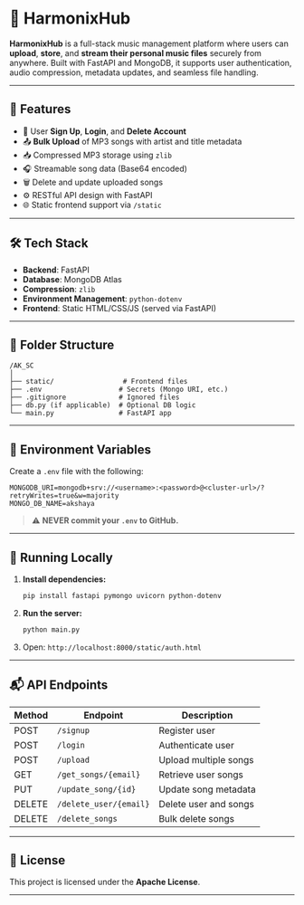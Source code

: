 # 🎵 HarmonixHub

**HarmonixHub** is a full-stack music management platform where users can **upload**, **store**, and **stream their personal music files** securely from anywhere. Built with FastAPI and MongoDB, it supports user authentication, audio compression, metadata updates, and seamless file handling.

---

## 🚀 Features

* 🔐 User **Sign Up**, **Login**, and **Delete Account**
* 📤 **Bulk Upload** of MP3 songs with artist and title metadata
* 📥 Compressed MP3 storage using `zlib`
* 🎧 Streamable song data (Base64 encoded)
* 🗑️ Delete and update uploaded songs
* ⚙️ RESTful API design with FastAPI
* 🌐 Static frontend support via `/static`

---

## 🛠️ Tech Stack

* **Backend**: FastAPI
* **Database**: MongoDB Atlas
* **Compression**: `zlib`
* **Environment Management**: `python-dotenv`
* **Frontend**: Static HTML/CSS/JS (served via FastAPI)

---

## 📁 Folder Structure

```
/AK_SC
│
├── static/                 # Frontend files
├── .env                   # Secrets (Mongo URI, etc.)
├── .gitignore             # Ignored files
├── db.py (if applicable)  # Optional DB logic
└── main.py                # FastAPI app
```

---

## 🔧 Environment Variables

Create a `.env` file with the following:

```env
MONGODB_URI=mongodb+srv://<username>:<password>@<cluster-url>/?retryWrites=true&w=majority
MONGO_DB_NAME=akshaya
```

> ⚠️ **NEVER commit your `.env` to GitHub.**

---

## 🚦 Running Locally

1. **Install dependencies:**

   ```bash
   pip install fastapi pymongo uvicorn python-dotenv
   ```

2. **Run the server:**

   ```bash
   python main.py
   ```

3. Open: `http://localhost:8000/static/auth.html`

---

## 📬 API Endpoints

| Method | Endpoint               | Description           |
| ------ | ---------------------- | --------------------- |
| POST   | `/signup`              | Register user         |
| POST   | `/login`               | Authenticate user     |
| POST   | `/upload`              | Upload multiple songs |
| GET    | `/get_songs/{email}`   | Retrieve user songs   |
| PUT    | `/update_song/{id}`    | Update song metadata  |
| DELETE | `/delete_user/{email}` | Delete user and songs |
| DELETE | `/delete_songs`        | Bulk delete songs     |

---

## 📄 License

This project is licensed under the **Apache License**.

---
